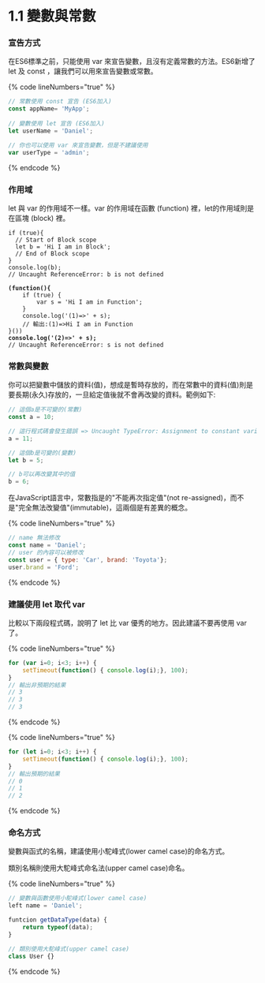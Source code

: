 # 1.1 變數與常數

### 宣告方式

在ES6標準之前，只能使用 var 來宣告變數，且沒有定義常數的方法。ES6新增了 let 及 const ，讓我們可以用來宣告變數或常數。

{% code lineNumbers="true" %}
```javascript
// 常數使用 const 宣告 (ES6加入)
const appName= 'MyApp';
 
// 變數使用 let 宣告 (ES6加入)
let userName = 'Daniel';

// 你也可以使用 var 來宣告變數，但是不建議使用
var userType = 'admin';
```
{% endcode %}

### 作用域

let 與 var 的作用域不一樣。var 的作用域在函數 (function) 裡，let的作用域則是在區塊 (block) 裡。

<pre class="language-javascript" data-line-numbers><code class="lang-javascript">if (true){
  // Start of Block scope
  let b = 'Hi I am in Block';
  // End of Block scope
}
console.log(b);
// Uncaught ReferenceError: b is not defined 

<strong>(function(){
</strong>    if (true) {
        var s = 'Hi I am in Function';
    }
    console.log('(1)=>' + s);
    // 輸出:(1)=>Hi I am in Function
}())
<strong>console.log('(2)=>' + s);
</strong>// Uncaught ReferenceError: s is not defined </code></pre>

### 常數與變數

你可以把變數中儲放的資料(值)，想成是暫時存放的，而在常數中的資料(值)則是要長期(永久)存放的，一旦給定值後就不會再改變的資料。範例如下:

```javascript
// 這個a是不可變的(常數)
const a = 10;

// 這行程式碼會發生錯誤 => Uncaught TypeError: Assignment to constant variable.
a = 11;

// 這個b是可變的(變數)
let b = 5;

// b可以再改變其中的值
b = 6;
```

在JavaScript語言中，常數指是的"不能再次指定值"(not re-assigned)，而不是"完全無法改變值"(immutable)，這兩個是有差異的概念。

{% code lineNumbers="true" %}
```javascript
// name 無法修改
const name = 'Daniel';
// user 的內容可以被修改
const user = { type: 'Car', brand: 'Toyota'};
user.brand = 'Ford';
```
{% endcode %}

### 建議使用 let 取代 var

比較以下兩段程式碼，說明了 let 比 var 優秀的地方。因此建議不要再使用 var 了。

{% code lineNumbers="true" %}
```javascript
for (var i=0; i<3; i++) {
    setTimeout(function() { console.log(i);}, 100);
}
// 輸出非預期的結果
// 3
// 3
// 3
```
{% endcode %}

{% code lineNumbers="true" %}
```javascript
for (let i=0; i<3; i++) {
    setTimeout(function() { console.log(i);}, 100);
}
// 輸出預期的結果
// 0
// 1
// 2
```
{% endcode %}

### 命名方式

變數與函式的名稱，建議使用小駝峰式(lower camel case)的命名方式。

類別名稱則使用大駝峰式命名法(upper camel case)命名。

{% code lineNumbers="true" %}
```javascript
// 變數與函數使用小駝峰式(lower camel case)
left name = 'Daniel';

funtcion getDataType(data) {
    return typeof(data);
}

// 類別使用大駝峰式(upper camel case)
class User {}

```
{% endcode %}
